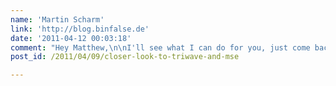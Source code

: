 ```yaml
---
name: 'Martin Scharm'
link: 'http://blog.binfalse.de'
date: '2011-04-12 00:03:18'
comment: "Hey Matthew,\n\nI'll see what I can do for you, just come back tomorrow!\n\nKind regards,\nMartin"
post_id: /2011/04/09/closer-look-to-triwave-and-mse

---
```



